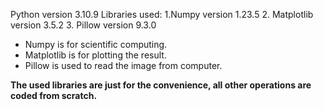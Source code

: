 Python version 3.10.9
Libraries used:
1.Numpy version 1.23.5
2. Matplotlib version 3.5.2
3. Pillow version 9.3.0

- Numpy is for scientific computing.
- Matplotlib is for plotting the result.
- Pillow is used to read the image from computer.

__The used libraries are just for the convenience, all other operations are coded from scratch.__

